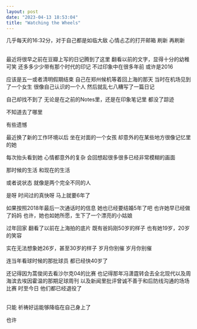 ```yaml
---
layout: post
date: "2023-04-13 18:53:04"
title: "Watching the Wheels"
---
```

几乎每天的16:32分，对于自己都是如临大敌
心情忐忑的打开邮箱
刷新
再刷新

<br>
最近将很早之前在豆瓣上写的日记腾到了这里
翻看以前的文字，显得十分的幼稚可笑
还多多少少带有那个时代的印记
不过印象中在很多年前
或许是2016

应该是五一或者清明假期结束
自己在郑州候机等着回上海的那天
当时在机场见到了一个女生
很像自己认识的一个人
然后就乱七八糟写了一篇日记

自己却找不到了
无论是在之前的Notes里，还是在印象笔记里
都没了踪迹

不知道去了哪里

有些遗憾

最近换了新的工作环境以后
坐在对面的一个女孩
却意外的在某些地方很像记忆里的她

每次抬头看到她
心情都意外的复杂
会回想起很多很多已经非常模糊的画面

那时候的生活
和现在的生活

或者说状态
就像是两个完全不同的人

是呀
时间过的真快呀
马上就要6年了

如果按照2018年最后一次通话时的信息
她也已经要结婚5年了吧
也许她早已经做了妈妈
也许，她也如她所愿，生下了一个漂亮的小姑娘

过年回家
翻看了以前在上海拍的底片
既有爸妈刚50岁的样子
也有她19岁，20岁的笑容

实在无法想象她26岁，甚至30岁的样子
岁月你别催
岁月你别催

连当年看球时候的那批球员
都已经快40岁了

还记得因为蒿俊闵去看沙尔克04的比赛
也记得那年冯潇霆转会去全北现代以及周海滨去埃因霍温的那期足球周刊
以及新闻里批评曾诚不善于和后防线沟通的场场比赛
时至今日
他们都已经退役了

<br>
只能
祈祷好运能够降临在自己身上了

也许